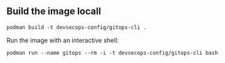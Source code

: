 ## Build the image locall

```shell
podman build -t devsecops-config/gitops-cli .
```

Run the image with an interactive shell:

```shell
podman run --name gitops --rm -i -t devsecops-config/gitops-cli bash
```
